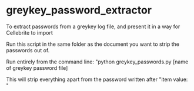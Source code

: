 # greykey_password_extractor
 To extract passwords from a greykey log file, and present it in a way for Cellebrite to import

 Run this script in the same folder as the document you want to strip the passwords out of.

 Run entirely from the command line: "python greykey_passwords.py [name of greykey password file]

 This will strip everything apart from the password written after "item value: "